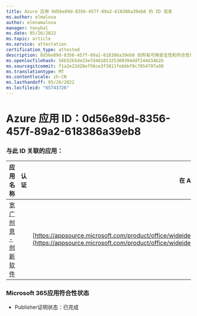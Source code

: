 ```yaml
---
title: Azure 应用 0d56e89d-8356-457f-89a2-618386a39eb8 的 ID 信息
ms.author: elmalova
author: elenamalova
manager: tonybal
ms.date: 05/26/2022
ms.topic: article
ms.service: attestation
certification_type: attested
description: 0d56e89d-8356-457f-89a2-618386a39eb8 的所有可用安全性和符合性信息。
ms.openlocfilehash: 56b52b5de33e7d48101325309394ddf244d34b2b
ms.sourcegitcommit: f1a2e22d28ef56ce3f3811febbbf8c7054797a98
ms.translationtype: MT
ms.contentlocale: zh-CN
ms.lasthandoff: 05/26/2022
ms.locfileid: "65743726"
---
```

# <a name="azure-app-id-0d56e89d-8356-457f-89a2-618386a39eb8"></a>Azure 应用 ID：0d56e89d-8356-457f-89a2-618386a39eb8


### <a name="apps-associated-with-this-id"></a>与此 ID 关联的应用：
| **应用名称** | **认证** | **在 AppSource 中查看** |
|--------------|---------------|-----------------------|
| [宽广创意 - 创新软件](../forward/wideideaspoweredbyidea2innovaitonswedenab.innovation_cloud_application.md) |  | [https://appsource.microsoft.com/product/office/wideideaspoweredbyidea2innovaitonswedenab.innovation_cloud_application](https://appsource.microsoft.com/product/office/wideideaspoweredbyidea2innovaitonswedenab.innovation_cloud_application) |

### <a name="microsoft-365-app-compliance-status"></a>Microsoft 365应用符合性状态
- Publisher证明状态：已完成
